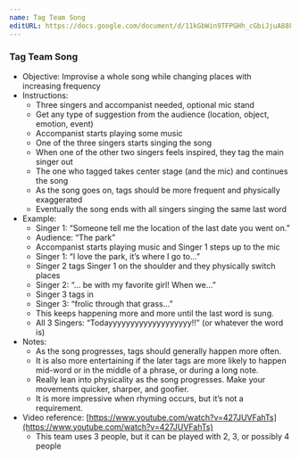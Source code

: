 ```yaml
---
name: Tag Team Song
editURL: https://docs.google.com/document/d/11kGbWin9TFPGHh_cGbiJjuA88FF9rpm2fatnqMQhDhQ/edit
---
```


### Tag Team Song

* Objective: Improvise a whole song while changing places with increasing frequency  
* Instructions:   
  * Three singers and accompanist needed, optional mic stand  
  * Get any type of suggestion from the audience (location, object, emotion, event)  
  * Accompanist starts playing some music  
  * One of the three singers starts singing the song  
  * When one of the other two singers feels inspired, they tag the main singer out  
  * The one who tagged takes center stage (and the mic) and continues the song  
  * As the song goes on, tags should be more frequent and physically exaggerated  
  * Eventually the song ends with all singers singing the same last word  
* Example:  
  * Singer 1: “Someone tell me the location of the last date you went on.”  
  * Audience: “The park”  
  * Accompanist starts playing music and Singer 1 steps up to the mic  
  * Singer 1: “I love the park, it’s where I go to…”  
  * Singer 2 tags Singer 1 on the shoulder and they physically switch places  
  * Singer 2: “... be with my favorite girl\! When we…”  
  * Singer 3 tags in  
  * Singer 3: “frolic through that grass…”  
  * This keeps happening more and more until the last word is sung.  
  * All 3 Singers: “Todayyyyyyyyyyyyyyyyyyy\!\!” (or whatever the word is)  
* Notes:  
  * As the song progresses, tags should generally happen more often.  
  * It is also more entertaining if the later tags are more likely to happen mid-word or in the middle of a phrase, or during a long note.  
  * Really lean into physicality as the song progresses. Make your movements quicker, sharper, and goofier.  
  * It is more impressive when rhyming occurs, but it’s not a requirement.  
* Video reference: [https://www.youtube.com/watch?v=427JUVFahTs](https://www.youtube.com/watch?v=427JUVFahTs)  
  * This team uses 3 people, but it can be played with 2, 3, or possibly 4 people